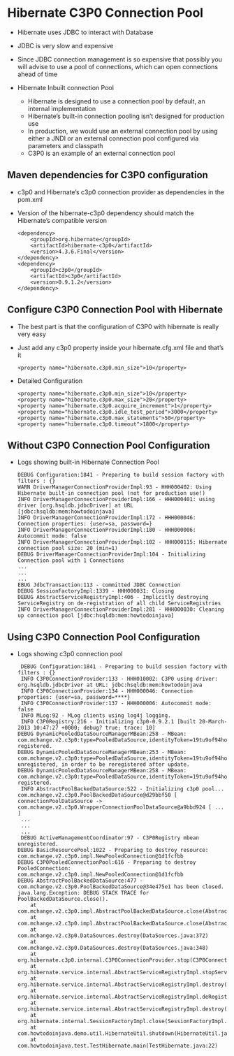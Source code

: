 #	Hibernate C3P0 Connection Pool 

-	Hibernate uses JDBC to 	interact with Database
-	JDBC is very slow and expensive
-	Since JDBC connection management is so expensive that possibly you will advise to use a pool of connections, which can open connections ahead of time

-	Hibernate Inbuilt connection Pool

	-	Hibernate is designed to use a connection pool by default, an internal implementation
	-	Hibernate’s built-in connection pooling isn’t designed for production use
	-	In production, we would use an external connection pool by using either a  JNDI or an external connection pool configured via parameters and classpath
	-	C3P0  is an example of an external connection pool

##	Maven dependencies for C3P0 configuration

-	c3p0 and Hibernate’s c3p0 connection provider as dependencies in the pom.xml
-	Version of the hibernate-c3p0 dependency should match the Hibernate’s compatible version
		
		<dependency>
			<groupId>org.hibernate</groupId>
			<artifactId>hibernate-c3p0</artifactId>
			<version>4.3.6.Final</version>
		</dependency>
		<dependency>
			<groupId>c3p0</groupId>
			<artifactId>c3p0</artifactId>
			<version>0.9.1.2</version>
		</dependency>
		
##	Configure C3P0 Connection Pool with Hibernate


-	The best part is that the configuration of C3P0 with hibernate is really very easy
- 	Just add any c3p0 property inside your hibernate.cfg.xml file and that’s it

		
		<property name="hibernate.c3p0.min_size">10</property>

-	Detailed Configuration		
		
		<property name="hibernate.c3p0.min_size">10</property>
		<property name="hibernate.c3p0.max_size">20</property>
		<property name="hibernate.c3p0.acquire_increment">1</property>
		<property name="hibernate.c3p0.idle_test_period">3000</property>
		<property name="hibernate.c3p0.max_statements">50</property>
		<property name="hibernate.c3p0.timeout">1800</property>

		
		
		
##	Without C3P0 Connection Pool Configuration

-	Logs showing built-in Hibernate Connection	Pool		
			
		DEBUG Configuration:1841 - Preparing to build session factory with filters : {}
		WARN DriverManagerConnectionProviderImpl:93 - HHH000402: Using Hibernate built-in connection pool (not for production use!)
		INFO DriverManagerConnectionProviderImpl:166 - HHH000401: using driver [org.hsqldb.jdbcDriver] at URL [jdbc:hsqldb:mem:howtodoinjava]
		INFO DriverManagerConnectionProviderImpl:172 - HHH000046: Connection properties: {user=sa, password=}
		INFO DriverManagerConnectionProviderImpl:180 - HHH000006: Autocommit mode: false
		INFO DriverManagerConnectionProviderImpl:102 - HHH000115: Hibernate connection pool size: 20 (min=1)
		DEBUG DriverManagerConnectionProviderImpl:104 - Initializing Connection pool with 1 Connections
		...
		...
		...
		EBUG JdbcTransaction:113 - committed JDBC Connection
		DEBUG SessionFactoryImpl:1339 - HHH000031: Closing
		DEBUG AbstractServiceRegistryImpl:406 - Implicitly destroying ServiceRegistry on de-registration of all child ServiceRegistries
		INFO DriverManagerConnectionProviderImpl:281 - HHH000030: Cleaning up connection pool [jdbc:hsqldb:mem:howtodoinjava]	
		
		
		
		
##	Using C3P0 Connection Pool Configuration

-	Logs showing c3p0 connection pool
		
		 DEBUG Configuration:1841 - Preparing to build session factory with filters : {}
		 INFO C3P0ConnectionProvider:133 - HHH010002: C3P0 using driver: org.hsqldb.jdbcDriver at URL: jdbc:hsqldb:mem:howtodoinjava
		 INFO C3P0ConnectionProvider:134 - HHH000046: Connection properties: {user=sa, password=****}
		 INFO C3P0ConnectionProvider:137 - HHH000006: Autocommit mode: false
		 INFO MLog:92 - MLog clients using log4j logging.
		 INFO C3P0Registry:216 - Initializing c3p0-0.9.2.1 [built 20-March-2013 10:47:27 +0000; debug? true; trace: 10]
		DEBUG DynamicPooledDataSourceManagerMBean:258 - MBean: com.mchange.v2.c3p0:type=PooledDataSource,identityToken=19tu9of94ho8s13xij3fm|34e475e1,name=19tu9of94ho8s13xij3fm|34e475e1 registered.
		DEBUG DynamicPooledDataSourceManagerMBean:253 - MBean: com.mchange.v2.c3p0:type=PooledDataSource,identityToken=19tu9of94ho8s13xij3fm|34e475e1,name=19tu9of94ho8s13xij3fm|34e475e1 unregistered, in order to be reregistered after update.
		DEBUG DynamicPooledDataSourceManagerMBean:258 - MBean: com.mchange.v2.c3p0:type=PooledDataSource,identityToken=19tu9of94ho8s13xij3fm|34e475e1,name=19tu9of94ho8s13xij3fm|34e475e1 registered.
		 INFO AbstractPoolBackedDataSource:522 - Initializing c3p0 pool... com.mchange.v2.c3p0.PoolBackedDataSource@d29bbf50 [ connectionPoolDataSource -> com.mchange.v2.c3p0.WrapperConnectionPoolDataSource@a9bbd924 [ ... ]
		 ...
		 ...
		 ...
		 DEBUG ActiveManagementCoordinator:97 - C3P0Registry mbean unregistered.
		DEBUG BasicResourcePool:1022 - Preparing to destroy resource: com.mchange.v2.c3p0.impl.NewPooledConnection@1d1fcfbb
		DEBUG C3P0PooledConnectionPool:616 - Preparing to destroy PooledConnection: com.mchange.v2.c3p0.impl.NewPooledConnection@1d1fcfbb
		DEBUG AbstractPoolBackedDataSource:477 - com.mchange.v2.c3p0.PoolBackedDataSource@34e475e1 has been closed.
		java.lang.Exception: DEBUG STACK TRACE for PoolBackedDataSource.close().
			at com.mchange.v2.c3p0.impl.AbstractPoolBackedDataSource.close(AbstractPoolBackedDataSource.java:477)
			at com.mchange.v2.c3p0.impl.AbstractPoolBackedDataSource.close(AbstractPoolBackedDataSource.java:489)
			at com.mchange.v2.c3p0.DataSources.destroy(DataSources.java:372)
			at com.mchange.v2.c3p0.DataSources.destroy(DataSources.java:348)
			at org.hibernate.c3p0.internal.C3P0ConnectionProvider.stop(C3P0ConnectionProvider.java:258)
			at org.hibernate.service.internal.AbstractServiceRegistryImpl.stopService(AbstractServiceRegistryImpl.java:377)
			at org.hibernate.service.internal.AbstractServiceRegistryImpl.destroy(AbstractServiceRegistryImpl.java:361)
			at org.hibernate.service.internal.AbstractServiceRegistryImpl.deRegisterChild(AbstractServiceRegistryImpl.java:410)
			at org.hibernate.service.internal.AbstractServiceRegistryImpl.destroy(AbstractServiceRegistryImpl.java:368)
			at org.hibernate.internal.SessionFactoryImpl.close(SessionFactoryImpl.java:1377)
			at com.howtodoinjava.demo.util.HibernateUtil.shutdown(HibernateUtil.java:39)
			at com.howtodoinjava.test.TestHibernate.main(TestHibernate.java:22)
		
